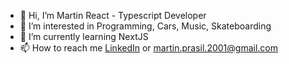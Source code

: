 - 👋 Hi, I’m Martin React - Typescript Developer
- 👀 I’m interested in Programming, Cars, Music, Skateboarding
- 🌱 I’m currently learning NextJS
- 📫 How to reach me <a href="https://www.linkedin.com/in/martin-prášil-044803210/">LinkedIn</a> or martin.prasil.2001@gmail.com

